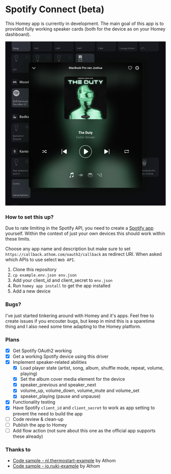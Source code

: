 # Spotify Connect (beta)

This Homey app is currently in development. The main goal of this app is to provided fully working speaker cards (both for the device as on your Homey dashboard).

![Example](https://github.com/PendoNL/nl.pendo.spotify/blob/main/assets/example.png?raw=true)

### How to set this up?

Due to rate limiting in the Spotify API, you need to create a [Spotify app](https://developer.spotify.com/dashboard) yourself. Within the context of just your own devices this should work within these limits.

Choose any app name and description but make sure to set `https://callback.athom.com/oauth2/callback` as redirect URI. When asked which APIs to use select `Web API`.

1. Clone this repository
2. `cp example.env.json env.json`
3. Add your client_id and client_secret to `env.json`
4. Run `homey app install` to get the app installed
5. Add a new device

### Bugs?

I've just started tinkering around with Homey and it's apps. Feel free to create issues if you encouter bugs, but keep in mind this is a sparetime thing and I also need some time adapting to the Homey platform.

### Plans

- [X] Get Spotify OAuth2 working
- [X] Get a working Spotify device using this driver
- [X] Implement speaker-related abilities
  - [X] Load player state (artist, song, album, shuffle mode, repeat, volume, playing)
  - [X] Set the album cover media element for the device
  - [X] speaker_previous and speaker_next
  - [X] volume_up, volume_down, volume_mute and volume_set
  - [X] speaker_playing (pause and unpause)
- [X] Functionality testing
- [X] Have Spotify `client_id` and `client_secret` to work as app setting to prevent the need to build the app
- [ ] Code review & clean-up
- [ ] Publish the app to Homey
- [ ] Add flow action (not sure about this one as the official app supports these already)

### Thanks to

- [Code sample - nl.thermostart-example](https://github.com/athombv/nl.thermosmart-example) by Athom
- [Code sample - io.nuki-example](https://github.com/athombv/io.nuki-example) by Athom